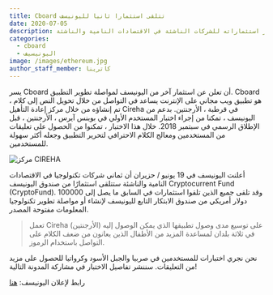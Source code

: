 ```yaml
---
title: Cboard تتلقى استثمارا ثانيا لليونيسف
date: 2020-07-05
description: أعلن صندوق اليونيسف للعملات المشفرة عن أكبر استثماراته للشركات الناشئة في الاقتصادات النامية والناشئة
categories:
  - cboard
  - اليونيسيف
image: /images/ethereum.jpg
author_staff_member: كاترينا
---
```

يسر Cboard أن تعلن عن استثمار آخر من اليونيسف لمواصلة تطوير التطبيق. Cboard هو تطبيق ويب مجاني على الإنترنت يساعد في التواصل من خلال تحويل النص إلى كلام ، تم إنشاؤه من خلال مركز إعادة التأهيل Cireha في قرطبة ، الأرجنتين. بدعم من اليونيسف ، تمكنا من إجراء اختبار المستخدم الأولي في بوينس آيرس ، الأرجنتين ، قبل الإطلاق الرسمي في سبتمبر 2018. خلال هذا الاختبار ، تمكنوا من الحصول على تعليقات من المستخدمين ومعالج الكلام الاحترافي لتحرير التطبيق وجعله أكثر سهولة للمستخدمين.

![مركز CIREHA](/images/cireha12.jpg)

أعلنت اليونيسف في 19 يونيو / حزيران أن ثماني شركات تكنولوجيا في الاقتصادات النامية والناشئة ستتلقى استثمارًا من صندوق اليونيسف Cryptocurrent Fund (CryptoFund). وقد تلقى جميع الذين تلقوا استثمارات في السابق ما يصل إلى 100000 دولار أمريكي من صندوق الابتكار التابع لليونيسف لإنشاء أو مواصلة تطوير تكنولوجيا المعلومات مفتوحة المصدر.

> تعمل Cireha (الأرجنتين) على توسيع مدى وصول تطبيقها الذي يمكن الوصول إليه في ثلاثة بلدان لمساعدة المزيد من الأطفال الذين يعانون من ضعف الكلام على التواصل باستخدام الرموز.

نحن نجري اختبارات للمستخدمين في صربيا والجبل الأسود وكرواتيا للحصول على مزيد من التعليقات. سننشر تفاصيل الاختبار في مشاركة المدونة التالية!

رابط لإعلان اليونيسف: [هنا](https://www.unicef.org/press-releases/unicef-cryptocurrency-fund-announces-its-largest-investment-startups-developing-and)